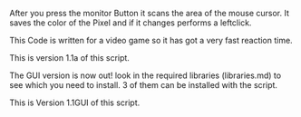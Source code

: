 After you press the monitor Button it scans the area of the mouse cursor. It saves the color of the Pixel and if it changes performs a leftclick.

This Code is written for a video game so it has got a very fast reaction time. 

This is version 1.1a of this script. 

The GUI version is now out! look in the required libraries (libraries.md) to see which you need to install. 3 of them can be installed with the script.

This is Version 1.1GUI of this script.
